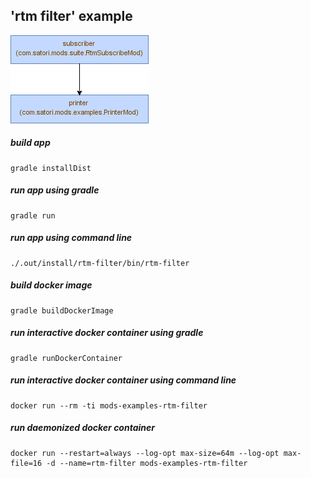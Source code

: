 <!-- generated, do not modify -->
## 'rtm filter' example
![diagram](docs/files/diagram.png)

##### build app
```
gradle installDist
```

##### run app using gradle
```
gradle run
```

##### run app using command line
```
./.out/install/rtm-filter/bin/rtm-filter
```

##### build docker image
```
gradle buildDockerImage
```

##### run interactive docker container using gradle
```
gradle runDockerContainer
```

##### run interactive docker container using command line
```
docker run --rm -ti mods-examples-rtm-filter
```

##### run daemonized docker container
```
docker run --restart=always --log-opt max-size=64m --log-opt max-file=16 -d --name=rtm-filter mods-examples-rtm-filter
```

